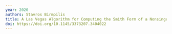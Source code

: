 ```yaml
---
year: 2020
authors: Stavros Birmpilis
title: A Las Vegas Algorithm for Computing the Smith Form of a Nonsingular Integer Matrix
doi: https://doi.org/10.1145/3373207.3404022
---
```

